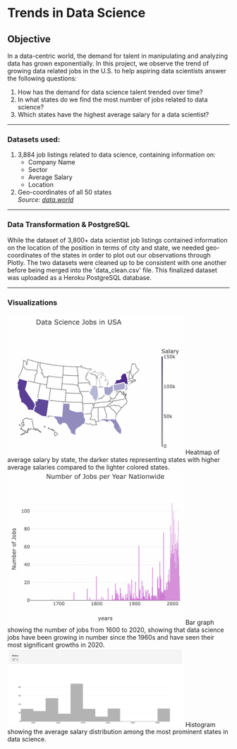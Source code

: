 # Trends in Data Science

## Objective
In a data-centric world, the demand for talent in manipulating and analyzing data has grown exponentially.
In this project, we observe the trend of growing data related jobs in the U.S. to help aspiring data scientists answer the following questions:
    <ol>
        <li>How has the demand for data science talent trended over time?</li>
        <li>In what states do we find the most number of jobs related to data science?</li>
        <li>Which states have the highest average salary for a data scientist?</li>
    </ol>

<hr>

### Datasets used:
1. 3,884 job listings related to data science, containing information on:
    <ul>    
        <li>Company Name</li>
        <li>Sector</li>
        <li>Average Salary</li>
        <li>Location</li>
    </ul>
2. Geo-coordinates of all 50 states
<br><i>Source: <a href="https://data.world/">data.world</a></i>

<hr>

### Data Transformation & PostgreSQL
While the dataset of 3,800+ data scientist job listings contained information on the location of the position in terms of city and state, we needed geo-coordinates of the states in order to plot out our observations through Plotly.
The two datasets were cleaned up to be consistent with one another before being merged into the 'data_clean.csv' file.
This finalized dataset was uploaded as a Heroku PostgreSQL database.

<hr>

### Visualizations
<img src="static/images/avg_salary_by_state.png" style="width:400px">
Heatmap of average salary by state, the darker states representing states with higher average salaries compared to the lighter colored states.
<br>
<img src="static/images/num_of_jobs.png" style="width:400px">
Bar graph showing the number of jobs from 1600 to 2020, showing that data science jobs have been growing in number since the 1960s and have seen their most significant growths in 2020.
<br>
<img src="static/images/salary_by_state.png" style="width:400px">
Histogram showing the average salary distribution among the most prominent states in data science.